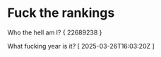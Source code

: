 # Fuck the rankings

Who the hell am I?
{ 22689238 }

What fucking year is it?
[ 2025-03-26T16:03:20Z ]
